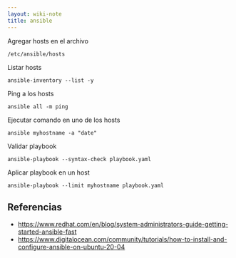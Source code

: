 ```yaml
---
layout: wiki-note
title: ansible
---
```


Agregar hosts en el archivo

    /etc/ansible/hosts

Listar hosts

    ansible-inventory --list -y

Ping a los hosts

    ansible all -m ping

Ejecutar comando en uno de los hosts

    ansible myhostname -a "date"

Validar playbook

    ansible-playbook --syntax-check playbook.yaml

Aplicar playbook en un host

    ansible-playbook --limit myhostname playbook.yaml

## Referencias

-   https://www.redhat.com/en/blog/system-administrators-guide-getting-started-ansible-fast
-   https://www.digitalocean.com/community/tutorials/how-to-install-and-configure-ansible-on-ubuntu-20-04
